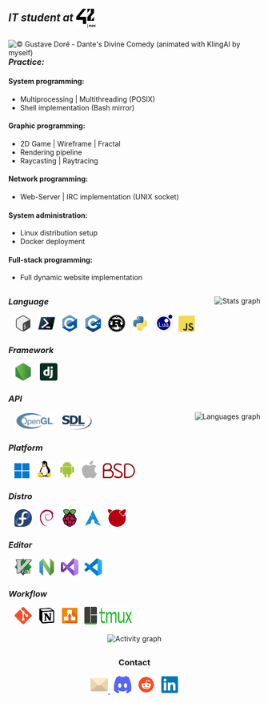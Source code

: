 <h2><em><strong>IT student at <img align="center"src="asset/42paris.svg" width="40" height="40" ></em></strong></h2>
<div>
  <img align="right" src="asset/gustavedore.gif" title="© Gustave Doré - Dante's Divine Comedy (animated with KlingAI by myself)" alt="© Gustave Doré - Dante's Divine Comedy (animated with KlingAI by myself)">
  <div>
    <h3 align="left"><em><strong>Practice:</em></strong></h3>
    <h4><strong>System programming:</strong></h4>
    <ul>
      <li>Multiprocessing | Multithreading (POSIX)</li>
      <li>Shell implementation (Bash mirror)</li>
    </ul>
    <h4><strong>Graphic programming:</strong></h4>
    <ul>
      <li>2D Game | Wireframe | Fractal</li>
      <li>Rendering pipeline</li>
      <li>Raycasting | Raytracing</li>
    </ul>
    <h4><strong>Network programming:</strong></h4>
    <ul>
      <li>Web-Server | IRC implementation (UNIX socket)</li>
    </ul>
    <h4><strong>System administration:</strong></h4>
    <ul>
      <li>Linux distribution setup</li>
      <li>Docker deployment</li>
    </ul>
    <h4><strong>Full-stack programming:</strong></h4>
    <ul>
      <li>Full dynamic website implementation</li>
    </ul>
    <h2></h2>
  </div>
  <div>
<img align="right" src="https://github-readme-stats.vercel.app/api?username=algadea&hide_title=true&hide_rank=true&show_icons=true&include_all_commits=true&count_private=true&disable_animations=false&theme=tokyonight&locale=en&hide_border=true&order=1" height="150" title="Stats graph" alt="Stats graph"/>
</div>
    <h3><em><strong>Language</strong></em></h3>
    &nbsp;&nbsp;
    <img src="asset/language/icons8-bash.svg" title="Bash" alt="Bash" height="35">
    &nbsp;
    <img src="asset/language/powershell-original.svg" title="Powershell" alt="Powershell" height="35">
    &nbsp;
    <img src="asset/language/c-original.svg" title="C" alt="C" height="35">
    &nbsp;
    <img src="asset/language/cplusplus-original.svg" title="C++" alt="C++" height="35">
    &nbsp;
    <img src="asset/language/rust-original.svg" title="Rust" alt="Rust" height="35">
    &nbsp;
    <img src="asset/language/python-original.svg" title="Python" alt="Python" height="35">
    &nbsp;
    <img src="asset/language/lua-original.svg" title="Lua" alt="Lua" height="35">
    &nbsp;
    <img src="asset/language/javascript-original.svg" title="Javascript" alt="Javascript" height="33">
    <h3><em><strong>Framework</strong></em></h3>
    &nbsp;&nbsp;
    <img src="asset/framework/nodejs-original.svg" title="Nodejs" alt="Nodejs" height="35">
    &nbsp;&nbsp;
    <img src="asset/framework/django-logo.svg" title="Django" alt="Django" height="35">
    <h3><em><strong>API</strong></em></h3>
    &nbsp;&nbsp;
    <img src="asset/api/opengl-logo.svg.png" title="OpenGL" alt="OpenGL" height="35">
    &nbsp;
    <img src="asset/api/sdl-logo.svg.png" title="Django" alt="Django" height="30">
    <img align="right" src="https://github-readme-stats.vercel.app/api/top-langs?username=algadea&locale=en&hide_title=true&layout=compact&card_width=320&langs_count=5&theme=tokyonight&hide_border=true&order=2&custom_title=Languages" height="60" title="Languages graph" alt="Languages graph"/>
    <h3><em><strong>Platform</strong></em></h3>
    &nbsp;&nbsp;
    <img src="asset/platform/windows11-original.svg" title="Windows" alt="Windows" height="30">
    &nbsp;
    <img src="asset/platform/linux-original.svg" title="Linux" alt="Linux" height="35">
    &nbsp;
    <img src="asset/platform/android-original.svg" title="Android" alt="Android" height="35">
    &nbsp;
    <img src="asset/platform/apple-logo.svg" title="Apple" alt="Apple" height="35">
    &nbsp;
    <img src="asset/platform/bsd-logo.svg.png" title="BSD" alt="BSD" height="30">
  </div>
  <div>
    <h3><em><strong>Distro</strong></em></h3>
    &nbsp;&nbsp;
    <img src="asset/distro/fedora-original.svg" title="Fedora" alt="Fedora" height="35">
    &nbsp;
    <img src="asset/distro/debian-original.svg" title="Debian" alt="Debian" height="35">
    &nbsp;
    <img src="asset/distro/raspberrypi-original.svg" title="Raspbian" alt="Raspbian" height="35">
    &nbsp;
    <img src="asset/distro/archlinux-original.svg" title="Arch" alt="Arch" height="35">
    &nbsp;
    <img src="asset/distro/freebsd-logo.png" title="FreeBSD" alt="FreeBSD" height="35">
  </div>
  <div>
    <h3><em><strong>Editor</em></strong></h3>
    &nbsp;&nbsp;
    <img src="asset/editor/vim-original.svg" title="Vim" alt="Vim" height="35">
    &nbsp;
    <img src="asset/editor/neovim-original.svg" title="Neovim" alt="Neovim" height="35">
    &nbsp;
    <img src="asset/editor/visualstudio-original.svg" title="VisualStudio" alt="VisualStudio" height="35">
    &nbsp;
    <img src="asset/editor/vscode-original.svg" title="Vscode" alt="Vscode" height="35">
  </div>
  <div>
    <h3><em><strong>Workflow</strong></em></h3>
    &nbsp;&nbsp;
    <img src="asset/workflow/git-original.svg" title="Git" alt="Git" height="35">
    &nbsp;
    <img src="asset/workflow/notion-original.svg" title="Notion" alt="Notion" height="35">
    &nbsp;
    <img src="asset/workflow/drawio-svgrepo-com.svg" title="Drawio" alt="Drawio" height="35">
    &nbsp;
    <img src="asset/workflow/tmux-logo.svg" title="Tmux" alt="Tmux" width="95" height="35">
  </div>
</br>
<div align="center">
  <img src="https://github-readme-activity-graph.vercel.app/graph?username=algadea&radius=16&theme=tokyo-night&area=true&order=5&hide_border=true&hide_title=true" height="300" title="Activity graph" alt="Activity graph"/>
</div>
<h2></h2>
<h3 align="center"><strong>Contact</strong></h3>
<div align="center">
    <a href="mailto:algadea@student.42.fr" target="_blank">
      <img src="asset/contact/email-svgrepo-com.svg" title="algadea@student.42.fr" alt="algadea@student.42.fr" width="35" height="35">
    </a>
    &nbsp;
    <img src="asset/contact/discord-mark-blue.svg" title="anska_" alt="Discord: anska_" width="35" height="35">
    &nbsp;
    <img src="asset/contact/reddit-svgrepo-com.svg" width="35" height="35">
    &nbsp;
    <a href="https://www.linkedin.com/in/alexandre-gadea/">
      <img src="asset/contact/linkedin-original.svg" title="https://www.linkedin.com/in/alexandre-gadea/" alt="LinkedIn: https://www.linkedin.com/in/alexandre-gadea/"  width="35" height="35">
    </a>
</div>
